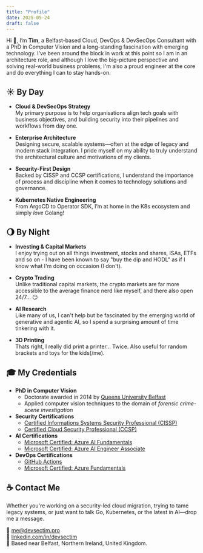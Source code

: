 ```yaml
---
title: "Profile"
date: 2025-05-24
draft: false
---
```


Hi 👋, I’m **Tim**, a Belfast-based Cloud, DevOps & DevSecOps Consultant with a PhD in Computer Vision and a long-standing fascination with emerging technology.  I've been around the block in work at this point so I am in an architecture role, and although I love the big-picture perspective and solving real-world business problems, I'm also a proud engineer at the core and do everything I can to stay hands-on.

## ☀️ By Day

- **Cloud & DevSecOps Strategy**  
  My primary purpose is to help organisations align tech goals with business objectives, and building security into their pipelines and workflows from day one.

- **Enterprise Architecture**  
  Designing secure, scalable systems—often at the edge of legacy and modern stack integration. I pride myself on my ability to truly understand the architectural culture and motivations of my clients.

- **Security-First Design**  
  Backed by CISSP and CCSP certifications, I understand the importance of process and discipline when it comes to technology solutions and governance.

- **Kubernetes Native Engineering**  
  From ArgoCD to Operator SDK, I’m at home in the K8s ecosystem and simply *love* Golang!

## 🌖 By Night

- **Investing & Capital Markets**  
  I enjoy trying out on all things investment, stocks and shares, ISAs, ETFs and so on - I have been known to say "buy the dip and HODL" as if I know what I'm doing on occasion (I don't).

- **Crypto Trading**  
  Unlike traditional capital markets, the crypto markets are far more accessible to the average finance nerd like myself, and there also open 24/7... 😏

- **AI Research**  
  Like many of us, I can't help but be fascinated by the emerging world of generative and agentic AI, so I spend a surprising amount of time tinkering with it.

- **3D Printing**  
  Thats right, I really did print a printer... Twice.  Also useful for random brackets and toys for the kids(/me).
  
## 🎓 My Credentials

- **PhD in Computer Vision**
  - Doctorate awarded in 2014 by [Queens University Belfast](https://www.qub.ac.uk/)
  - Applied computer vision techniques to the domain of *forensic crime-scene investigation*
- **Security Certifications**  
  - [Certified Informations Systems Security Professional (CISSP)](https://www.credly.com/badges/2b8fd045-98a7-45d8-949e-a6303687a94e)
  - [Certified Cloud Security Professional (CCSP)](https://www.credly.com/badges/9e7ba52a-7782-4cf4-bb97-9b24ee5ef38e)
- **AI Certifications**
  - [Microsoft Certified: Azure AI Fundamentals](https://learn.microsoft.com/en-gb/users/tgjones/credentials/a9cb34cb9d663651)
  - [Microsoft Certified: Azure AI Engineer Associate](https://learn.microsoft.com/api/credentials/share/en-gb/tgjones/37C5EAE9204FF59F?sharingId=E026D058320A697E)
- **DevOps Certifications**  
  - [GitHub Actions](https://www.credly.com/badges/faa8d79f-5105-49ff-a633-e972c6ee1751)
  - [Microsoft Certified: Azure Fundamentals](https://learn.microsoft.com/en-gb/users/tgjones/credentials/9535cfb2cd88f708)

## ☕ Contact Me

Whether you're working on a security-led cloud migration, trying to tame legacy systems, or just want to talk Go, Kubernetes, or the latest in AI—drop me a message.

📧 [me@devsectim.pro](mailto:me@devsectim.pro)  
🔗 [linkedin.com/in/devsectim](https://linkedin.com/in/devsectim)  
📍 Based near Belfast, Northern Ireland, United Kingdom.
